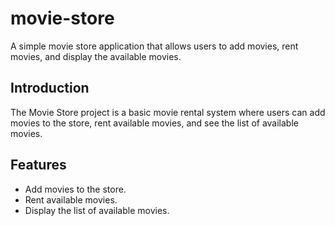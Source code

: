 # movie-store

A simple movie store application that allows users to add movies, rent movies, and display the available movies.

## Introduction

The Movie Store project is a basic movie rental system where users can add movies to the store, rent available movies, and see the list of available movies.

## Features

- Add movies to the store.
- Rent available movies.
- Display the list of available movies.